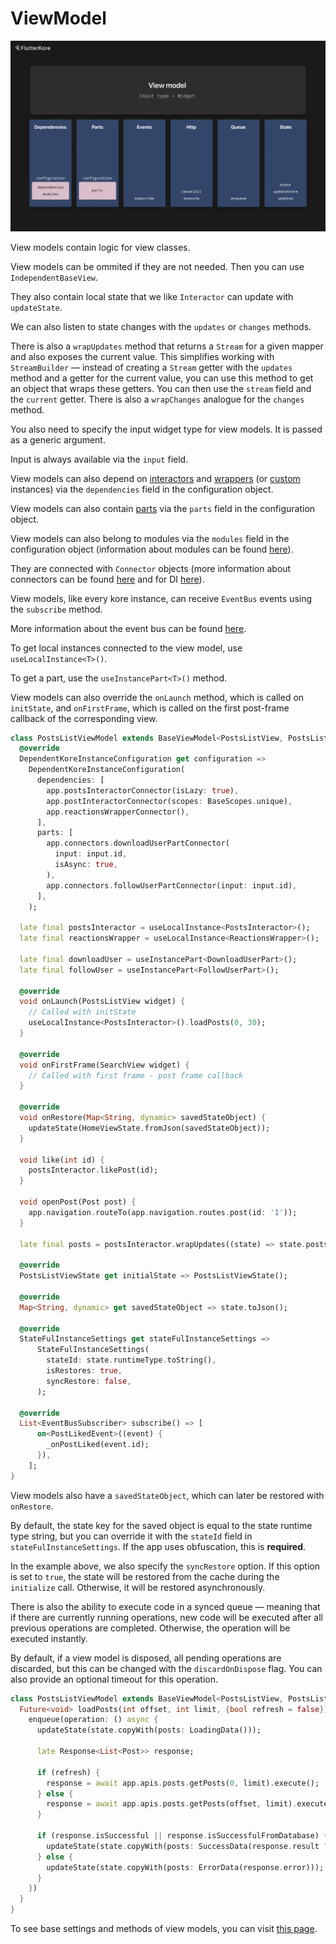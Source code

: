 # ViewModel

<img src="doc_images/view_model.png" alt="view_model" width="750"/>

View models contain logic for view classes.

View models can be ommited if they are not needed. Then you can use `IndependentBaseView`.

They also contain local state that we like `Interactor` can update with `updateState`.

We can also listen to state changes with the `updates` or `changes` methods.

There is also a `wrapUpdates` method that returns a `Stream` for a given mapper and also exposes the current value. This simplifies working with `StreamBuilder` — instead of creating a `Stream` getter with the `updates` method and a getter for the current value, you can use this method to get an object that wraps these getters. You can then use the `stream` field and the `current` getter. There is also a `wrapChanges` analogue for the `changes` method.

You also need to specify the input widget type for view models. It is passed as a generic argument.

Input is always available via the `input` field.

View models can also depend on [interactors](./interactor.md) and [wrappers](./wrapper.md) (or [custom](./custom_instance.md) instances) via the `dependencies` field in the configuration object.

View models can also contain [parts](./instance_part.md) via the `parts` field in the configuration object.

View models can also belong to modules via the `modules` field in the configuration object (information about modules can be found [here](./di.md)).

They are connected with `Connector` objects (more information about connectors can be found [here](./connectors.md) and for DI [here](./di.md)).

View models, like every kore instance, can receive `EventBus` events using the `subscribe` method.

More information about the event bus can be found [here](./event_bus.md).

To get local instances connected to the view model, use `useLocalInstance<T>()`.

To get a part, use the `useInstancePart<T>()` method.

View models can also override the `onLaunch` method, which is called on `initState`, and `onFirstFrame`, which is called on the first post-frame callback of the corresponding view.

```dart
class PostsListViewModel extends BaseViewModel<PostsListView, PostsListViewState> {
  @override
  DependentKoreInstanceConfiguration get configuration =>
    DependentKoreInstanceConfiguration(
      dependencies: [
        app.postsInteractorConnector(isLazy: true),
        app.postInteractorConnector(scopes: BaseScopes.unique),
        app.reactionsWrapperConnector(),
      ],
      parts: [
        app.connectors.downloadUserPartConnector(
          input: input.id,
          isAsync: true,
        ),
        app.connectors.followUserPartConnector(input: input.id),
      ],
    );

  late final postsInteractor = useLocalInstance<PostsInteractor>();
  late final reactionsWrapper = useLocalInstance<ReactionsWrapper>();

  late final downloadUser = useInstancePart<DownloadUserPart>();
  late final followUser = useInstancePart<FollowUserPart>();

  @override
  void onLaunch(PostsListView widget) {
    // Called with initState
    useLocalInstance<PostsInteractor>().loadPosts(0, 30);
  }

  @override
  void onFirstFrame(SearchView widget) {
    // Called with first frame - post frame callback
  }

  @override
  void onRestore(Map<String, dynamic> savedStateObject) {
    updateState(HomeViewState.fromJson(savedStateObject));
  }

  void like(int id) {
    postsInteractor.likePost(id);
  }

  void openPost(Post post) {
    app.navigation.routeTo(app.navigation.routes.post(id: '1'));
  }

  late final posts = postsInteractor.wrapUpdates((state) => state.posts);

  @override
  PostsListViewState get initialState => PostsListViewState();

  @override
  Map<String, dynamic> get savedStateObject => state.toJson();

  @override
  StateFulInstanceSettings get stateFulInstanceSettings =>
      StateFulInstanceSettings(
        stateId: state.runtimeType.toString(),
        isRestores: true,
        syncRestore: false,
      );

  @override
  List<EventBusSubscriber> subscribe() => [
      on<PostLikedEvent>((event) {
        _onPostLiked(event.id);
      }),
    ];
}
```

View models also have a `savedStateObject`, which can later be restored with `onRestore`.

By default, the state key for the saved object is equal to the state runtime type string, but you can override it with the `stateId` field in `stateFulInstanceSettings`. If the app uses obfuscation, this is **required**.

In the example above, we also specify the `syncRestore` option. If this option is set to `true`, the state will be restored from the cache during the `initialize` call. Otherwise, it will be restored asynchronously.

There is also the ability to execute code in a synced queue — meaning that if there are currently running operations, new code will be executed after all previous operations are completed. Otherwise, the operation will be executed instantly.

By default, if a view model is disposed, all pending operations are discarded, but this can be changed with the `discardOnDispose` flag. You can also provide an optional timeout for this operation.

```dart
class PostsListViewModel extends BaseViewModel<PostsListView, PostsListViewState> {
  Future<void> loadPosts(int offset, int limit, {bool refresh = false}) async {
    enqueue(operation: () async {
      updateState(state.copyWith(posts: LoadingData()));

      late Response<List<Post>> response;

      if (refresh) {
        response = await app.apis.posts.getPosts(0, limit).execute();
      } else {
        response = await app.apis.posts.getPosts(offset, limit).execute();
      }

      if (response.isSuccessful || response.isSuccessfulFromDatabase) {
        updateState(state.copyWith(posts: SuccessData(response.result ?? [])));
      } else {
        updateState(state.copyWith(posts: ErrorData(response.error)));
      }
    })
  }
}
```

To see base settings and methods of view models, you can visit [this page](./kore_instance.md).